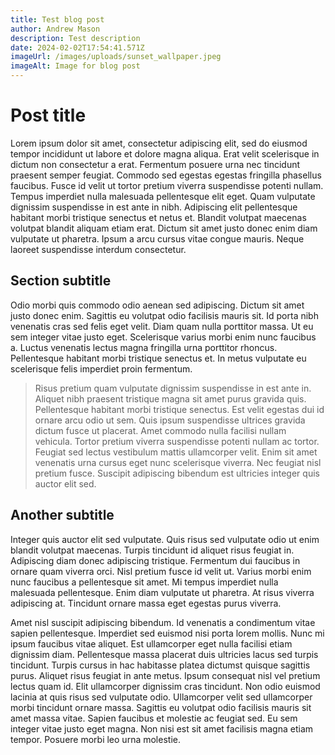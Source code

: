 ```yaml
---
title: Test blog post
author: Andrew Mason
description: Test description
date: 2024-02-02T17:54:41.571Z
imageUrl: /images/uploads/sunset_wallpaper.jpeg
imageAlt: Image for blog post
---
```

# Post title

Lorem ipsum dolor sit amet, consectetur adipiscing elit, sed do eiusmod tempor incididunt ut labore et dolore magna aliqua. Erat velit scelerisque in dictum non consectetur a erat. Fermentum posuere urna nec tincidunt praesent semper feugiat. Commodo sed egestas egestas fringilla phasellus faucibus. Fusce id velit ut tortor pretium viverra suspendisse potenti nullam. Tempus imperdiet nulla malesuada pellentesque elit eget. Quam vulputate dignissim suspendisse in est ante in nibh. Adipiscing elit pellentesque habitant morbi tristique senectus et netus et. Blandit volutpat maecenas volutpat blandit aliquam etiam erat. Dictum sit amet justo donec enim diam vulputate ut pharetra. Ipsum a arcu cursus vitae congue mauris. Neque laoreet suspendisse interdum consectetur.

## Section subtitle

Odio morbi quis commodo odio aenean sed adipiscing. Dictum sit amet justo donec enim. Sagittis eu volutpat odio facilisis mauris sit. Id porta nibh venenatis cras sed felis eget velit. Diam quam nulla porttitor massa. Ut eu sem integer vitae justo eget. Scelerisque varius morbi enim nunc faucibus a. Luctus venenatis lectus magna fringilla urna porttitor rhoncus. Pellentesque habitant morbi tristique senectus et. In metus vulputate eu scelerisque felis imperdiet proin fermentum.

> Risus pretium quam vulputate dignissim suspendisse in est ante in. Aliquet nibh praesent tristique magna sit amet purus gravida quis. Pellentesque habitant morbi tristique senectus. Est velit egestas dui id ornare arcu odio ut sem. Quis ipsum suspendisse ultrices gravida dictum fusce ut placerat. Amet commodo nulla facilisi nullam vehicula. Tortor pretium viverra suspendisse potenti nullam ac tortor. Feugiat sed lectus vestibulum mattis ullamcorper velit. Enim sit amet venenatis urna cursus eget nunc scelerisque viverra. Nec feugiat nisl pretium fusce. Suscipit adipiscing bibendum est ultricies integer quis auctor elit sed.

## Another subtitle

Integer quis auctor elit sed vulputate. Quis risus sed vulputate odio ut enim blandit volutpat maecenas. Turpis tincidunt id aliquet risus feugiat in. Adipiscing diam donec adipiscing tristique. Fermentum dui faucibus in ornare quam viverra orci. Nisl pretium fusce id velit ut. Varius morbi enim nunc faucibus a pellentesque sit amet. Mi tempus imperdiet nulla malesuada pellentesque. Enim diam vulputate ut pharetra. At risus viverra adipiscing at. Tincidunt ornare massa eget egestas purus viverra.



Amet nisl suscipit adipiscing bibendum. Id venenatis a condimentum vitae sapien pellentesque. Imperdiet sed euismod nisi porta lorem mollis. Nunc mi ipsum faucibus vitae aliquet. Est ullamcorper eget nulla facilisi etiam dignissim diam. Pellentesque massa placerat duis ultricies lacus sed turpis tincidunt. Turpis cursus in hac habitasse platea dictumst quisque sagittis purus. Aliquet risus feugiat in ante metus. Ipsum consequat nisl vel pretium lectus quam id. Elit ullamcorper dignissim cras tincidunt. Non odio euismod lacinia at quis risus sed vulputate odio. Ullamcorper velit sed ullamcorper morbi tincidunt ornare massa. Sagittis eu volutpat odio facilisis mauris sit amet massa vitae. Sapien faucibus et molestie ac feugiat sed. Eu sem integer vitae justo eget magna. Non nisi est sit amet facilisis magna etiam tempor. Posuere morbi leo urna molestie.
